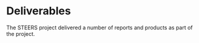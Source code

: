 # Deliverables
The STEERS project delivered a number of reports and products as part of the project. 

